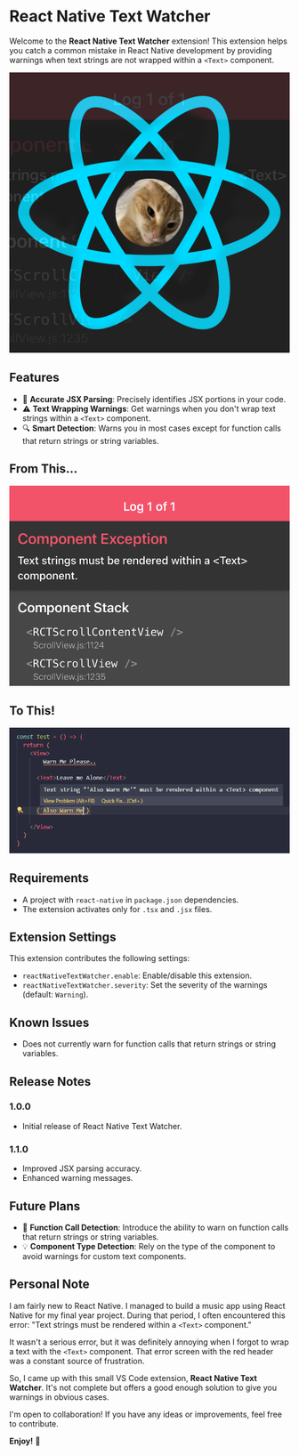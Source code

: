 # React Native Text Watcher

Welcome to the **React Native Text Watcher** extension! This extension helps you catch a common mistake in React Native development by providing warnings when text strings are not wrapped within a `<Text>` component.

![logo](images/logo.png)

## Features

- 📐 **Accurate JSX Parsing**: Precisely identifies JSX portions in your code.
- ⚠️ **Text Wrapping Warnings**: Get warnings when you don't wrap text strings within a `<Text>` component.
- 🔍 **Smart Detection**: Warns you in most cases except for function calls that return strings or string variables.

## From This...

![logo](images/error.png)

## To This!

![logo](images/demo.png)

## Requirements

- A project with `react-native` in `package.json` dependencies.
- The extension activates only for `.tsx` and `.jsx` files.

## Extension Settings

This extension contributes the following settings:

- `reactNativeTextWatcher.enable`: Enable/disable this extension.
- `reactNativeTextWatcher.severity`: Set the severity of the warnings (default: `Warning`).

## Known Issues

- Does not currently warn for function calls that return strings or string variables.

## Release Notes

### 1.0.0

- Initial release of React Native Text Watcher.

### 1.1.0

- Improved JSX parsing accuracy.
- Enhanced warning messages.

## Future Plans

- 🚀 **Function Call Detection**: Introduce the ability to warn on function calls that return strings or string variables.
- 💡 **Component Type Detection**: Rely on the type of the component to avoid warnings for custom text components.

## Personal Note

I am fairly new to React Native. I managed to build a music app using React Native for my final year project. During that period, I often encountered this error: "Text strings must be rendered within a `<Text>` component."

It wasn't a serious error, but it was definitely annoying when I forgot to wrap a text with the `<Text>` component. That error screen with the red header was a constant source of frustration.

So, I came up with this small VS Code extension, **React Native Text Watcher**. It's not complete but offers a good enough solution to give you warnings in obvious cases.

I'm open to collaboration! If you have any ideas or improvements, feel free to contribute.

**Enjoy!** 🎉
